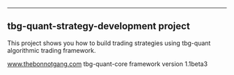 -------------------------------------------------------------------------------------
tbg-quant-strategy-development project
-------------------------------------------------------------------------------------

This project shows you how to build trading strategies using tbg-quant algorithmic trading framework.


www.thebonnotgang.com
tbg-quant-core framework version 1.1beta3 

